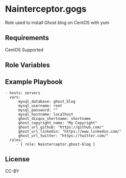 Nainterceptor.gogs
====================

Role used to install Ghost blog on CentOS with yum

Requirements
------------

CentOS Supported

Role Variables
--------------

Example Playbook
----------------

    - hosts: servers
      vars:
          mysql_database: ghost_blog
          mysql_username: root
          mysql_password: ""
          mysql_hostname: localhost
          ghost_disqus_shortname: shortname
          ghost_copyright_name: "My Copyright"
          ghost_url_github: "https://github.com/"
          ghost_url_linkedin: "https://www.linkedin.com/"
          ghost_url_twitter: "https://twitter.com/"
      roles:
         - { role: Nainterceptor.ghost-blog }

License
-------

CC-BY
